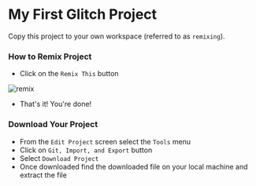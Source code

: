 My First Glitch Project
=================

Copy this project to your own workspace (referred to as `remixing`).

### How to Remix Project
- Click on the `Remix This` button 

![remix](https://cdn.glitch.com/0edd965f-cc2d-41ae-b799-9018fe2a09ed%2Fimage.png?v=1569778034154)

- That's it! You're done!

### Download Your Project
- From the `Edit Project` screen select the `Tools` menu
- Click on `Git, Import, and Export` button
- Select `Download Project`
- Once downloaded find the downloaded file on your local machine and extract the file

